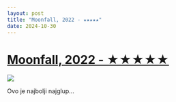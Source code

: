 ```yaml
---
layout: post
title: "Moonfall, 2022 - ★★★★★"
date: 2024-10-30
---
```


# [Moonfall, 2022 - ★★★★★](https://letterboxd.com/pavlesap/film/moonfall/)

<p><img src="https://a.ltrbxd.com/resized/film-poster/3/4/1/1/6/6/341166-moonfall-0-600-0-900-crop.jpg?v=4114dff389" /></p> <p>Ovo je najbolji najglup...
